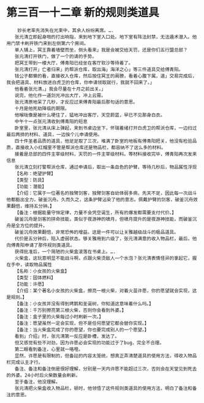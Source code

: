 # 第三百一十二章 新的规则类道具
        妙长老率先消失在光束中，其余人纷纷离席。….
       张元清立即起身啪的打出响指，来到地下室入口处。地下室有阵法封禁，无法遁术潜入。他用门禁卡刷开铁门来到左侧第六个房间。
       单人铺上，冥王靠着墙壁而坐，侧头看来」我是会被交给天罚，还是你们五行盟总部？
       张元清打开铁门，做了一个的请的手势。
       把冥王带到一楼大厅，傅青阳已经坐在客厅软沙等待着了。
       张元清打开」亡者归来」的帮派仓库，取出海」海洋之心」等三件道具交给傅青阳。
       钱公子都懒的看，直接收入仓库，然后按住冥王的肩膀，看着心腹下属，道」交易完成后，我会把道具、材料放进白虎卫的仓库，你申请领取就行，我就不回来了。」
       他看着张元清，」我会尽量在十月之前出关。」
       说完，他化作一道剑光冲出大厅，冲上云霄。
       张元清原地呆了几秒，才反应过来傅青阳最后那句话的意思。
       十月是他死劫降临的期限。
       他喉咙像是被什么哽住了，猛地冲出客厅，天空蔚蓝，早已不见那身白衣。
       中午十一点张元清收到傅青阳的短息
       卧室里，张元清从床上弹起，来到书桌边坐下，怀瑞着绪打开白虎卫的帮派仓库，一边扫过最后两排的材料、道具，一边挨个儿申请使用。
       四十件圣者品质的道具，他足足取了三次，堆满了卧室的地板有傅青阳把关，他没有检验品质，直接收入小红帽里不管是帮派仓库还是物品栏，都容纳不了这么多的材料。
       接着是总部的四件主宰级材料，天罚的一件主宰级材料。等材料接收完毕，傅青阳再次发来信息
       张元清立刻打警帮派仓库，通过申请后，取出一条血色的护臂，等待几秒后，物品属性浮现
       【名称：绝望护臂】
       【类型：防具】
       【功能：潜能】
       【介绍：它属于一位著名的独臂剑客，独臂剑客自幼体弱多病，先天不足，因此每一次战斗他都豁出全力，破釜沉舟。久而久之，这条护臂沾染了他的意志。佩戴护臂的剑客，破釜沉舟效果翻倍，维持五分钟。】
       【备注：根据能量守恒定律，力量不会凭空诞生，所有的爆发都需要支付代价。】
       破釜沉舟是剑客的拼命技能，类似于夜游神的啸月，但啸月提升的是夜游神技能，而破釜沉舟是全方位的提升。
       破釜沉舟效果翻倍，非常恐怖的增益。这是一件可以让关雅越级战斗的极品道具。
       代价是五分钟后，陷入虚弱状态。够关雅用到六级了，张元清满意的收入物品栏，最后，他向傅青阳申请了那件规则类道具。
       获得批准后，一个简陋的火柴盒滚落在书桌上。….
       火柴盒，这玩意明显不能战斗啊，点跟火柴烫敌人一个水泡？张元清表情怪异的拿起它，握在手中，读取物品属性
       【名称：小女孩的火柴盒】
       【类型：固体燃料】
       【功能：许愿】
       【介绍：某个著名小女孩的火柴盒，擦亮一根火柴，对着火苗许愿，你的愿望就会实现，这是规则。】
       【备注：小女孩并没有得到烤鹅和圣诞树，你知道这意味着什么吗。】
       【备注：千万别擦亮第三根火柴，否则你会看到外婆。】
       【备注：盒子里的火柴每过小时刷新一次。】
       【备注：愿望虽然一定会实现，但不是任何愿望它都会替你实现。】
       【备注：当火柴盒完成了你的愿望，你也要完成别人的一个愿望。】
       看到」介绍」时，张元清第一反应是卧槽，发达了。
       但又感觉有些不对劲，因为许愿必会实现的功能过于了bug，完全不合理。
       第二眼看到备注，心里就一咯噔。
       显然，许愿是有限制的，但备註的内容太笼统，想真正弄清楚道具的使用方法，得收入物品栏完成认主才行。
       备注、备注和备注倒是很好理解，分别是一天内许愿不能超过三次，否则会在天堂见到死去的外婆。24小时后火柴数量会刷新。
       至于备注，他没理解。
       张元清把火柴盒收入物品栏，顿时，他领悟了这件规则类道具的使用方法，明白了备注和备注的意思。